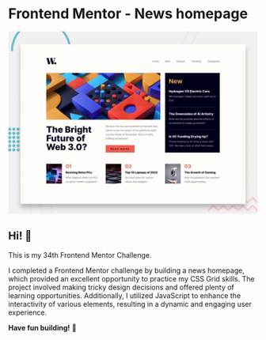 # Frontend Mentor - News homepage

![Design preview for the News homepage coding challenge](./design/desktop-preview.jpg)

## Hi! 👋

This is my 34th Frontend Mentor Challenge.

I completed a Frontend Mentor challenge by building a news homepage, which provided an excellent opportunity to practice my CSS Grid skills. The project involved making tricky design decisions and offered plenty of learning opportunities. Additionally, I utilized JavaScript to enhance the interactivity of various elements, resulting in a dynamic and engaging user experience.

**Have fun building!** 🚀
